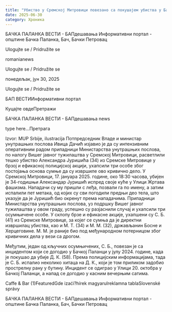 ```yaml
---
title: "Убиство у Сремској Митровици повезано са покушајем убиства у Бачкој Паланци"
date: 2025-06-30
category: Хроника
---
```


БАЧКА ПАЛАНКА ВЕСТИ - БАПдешавања Информативни портал - општине Бачка Паланка, Бач, Бачки Петровац

Ulogujte se / Pridružite se

romanianews

Ulogujte se / Pridružite se

понедељак, јун 30, 2025

Ulogujte se / Pridružite se

БАП ВЕСТИИнформативни портал

Куцајте овдеПретражи

БАЧКА ПАЛАНКА ВЕСТИ - БАПдешавања news

type here...Претрага

Izvor: MUP Srbije, ilustracija
            Потпредседник Владе и министар унутрашњих послова Ивица Дачић изјавио је да су интензивним оперативним радом припадници Министарства унутрашњих послова, по налогу Вишег јавног тужилаштва у Сремској Митровици, расветлили тешко убиство Александра Јуришића (34) из Сремске Митровице у брзој и ефикасној полицијској акцији, ухапсили три особе због постојања основа сумње да су извршиле ово кривично дело.
У Сремској Митровици, 17. јануара 2025. године, око 18:30 часова, убијен је 34-годишњи Александар Јуришић испред своје куће у Улици Жртава фашизма. Нападачи су му пришли с леђа, позвали га по имену, а затим испалили пет метака, од којих су сви погодили предњи део тела, што указује да је Јуришић био окренут према нападачима.
Припадници Министарства унутрашњих послова, уз подршку Вишег јавног тужилаштва у овом граду, успешно су разјаснили случај и ухапсили три осумњичене особе. У склопу брзе и ефикасне акције, ухапшени су С. Б. (41) из Сремске Митровице, за којег се сумња да је директни извршилац убиства, као и М. Т. (34) и М. М. (32), држављанин Босне и Херцеговине. М. М. је раније био под међународном потерницом због кривичних дела у вези са дрогом.


Међутим, један од кључних осумњичених, С. Б., повезан је са инцидентом који се догодио у Бачкој Паланци у јулу 2024. године, када је покушао да убије Д. К. (58). Према полицијским информацијама, тада је С. Б. испалио неколико хитаца на Д. К., који је том приликом задобио прострелну рану у бутину. Инцидент се одиграо у Улици 20. октобра у Бачкој Паланци, а напад се догодио у касним вечерњим сатима.

Caffe & Bar (1)FeaturedGde izaći?hírek magyarulreklamna tablaSlovenské správy

БАЧКА ПАЛАНКА ВЕСТИ - БАПдешавања Информативни портал - општине Бачка Паланка, Бач, Бачки Петровац
